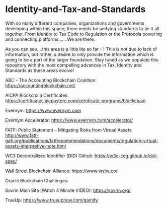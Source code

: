 # Identity-and-Tax-and-Standards
With so many different companies, organizations and governments developing within this space; there needs be unifying standards to tie it all together.  From Identity to Tax Code to Regulation or the Protocols powering and connecting platforms.......We are there.

As you can see....this area is a little lite so far :-)  This is not due to lack of information, but rather, a desire to only provide the information which is going to be a part of the larger foundation.  Stay tuned as we populate this repository with the most compelling advances in Tax, Identity and Standards as these areas evolve!


ABC - The Accounting Blockchain Coalition:  https://accountingblockchain.net/

AICPA Blockchain Certificates:  https://certificates.aicpastore.com/certificate-programs/blockchain

Evernym:  https://www.evernym.com

Evernym Accelerator:  https://www.evernym.com/accelerator/

FATF: Public Statement – Mitigating Risks from Virtual Assets http://www.fatf-gafi.org/publications/fatfrecommendations/documents/regulation-virtual-assets-interpretive-note.html

WC3 Decentralized Identifier (DID) Github:  https://w3c-ccg.github.io/did-spec/

Wall Street Blockchain Alliance:  https://www.wsba.co/

Oracle Blockchain Challenges:  

Sovrin Main Site (Watch 4 Minute VIDEO):  https://sovrin.org/

TrueUp:  https://www.trueupnow.com/gamify

